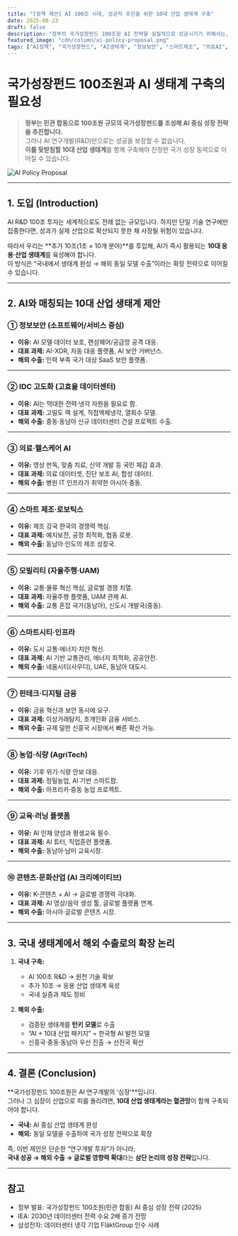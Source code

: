 ```yaml
---
title: "[정책 제안] AI 100조 시대, 성공적 추진을 위한 10대 산업 생태계 구축"
date: 2025-08-23
draft: false
description: "정부의 국가성장펀드 100조원 AI 전략을 실질적으로 성공시키기 위해서는, AI 본연의 연구개발을 넘어 이를 뒷받침하는 10대 산업 생태계 투자가 병행되어야 합니다. 본 제안은 국내에서 먼저 생태계를 완성한 뒤, 동일 모델을 해외로 수출할 수 있는 국가 성장 전략을 제시합니다."
featured_image: "cdn/column/ai-policy-proposal.png"
tags: ["AI정책", "국가성장펀드", "AI생태계", "정보보안", "스마트제조", "의료AI", "스마트시티", "핀테크", "교육AI", "K콘텐츠"]
---
```


# 국가성장펀드 100조원과 AI 생태계 구축의 필요성

> **정부는 민관 합동으로 100조원 규모의 국가성장펀드를 조성해 AI 중심 성장 전략을 추진합니다.**  
> 그러나 AI 연구개발(R&D)만으로는 성공을 보장할 수 없습니다.  
> **이를 뒷받침할 10대 산업 생태계**를 함께 구축해야 진정한 국가 성장 동력으로 이어질 수 있습니다.

<!--more-->

![AI Policy Proposal](https://blog.plura.io/cdn/column/ai-policy-proposal.png)

---

## 1. 도입 (Introduction)

AI R&D 100조 투자는 세계적으로도 전례 없는 규모입니다. 하지만 단일 기술 연구에만 집중한다면, 성과가 실제 산업으로 확산되지 못한 채 사장될 위험이 있습니다.  

따라서 우리는 **추가 10조(1조 × 10개 분야)**를 투입해, AI가 즉시 활용되는 **10대 응용·산업 생태계**를 육성해야 합니다.  
이 방식은 “국내에서 생태계 완성 → 해외 동일 모델 수출”이라는 확장 전략으로 이어질 수 있습니다.  

---

## 2. AI와 매칭되는 10대 산업 생태계 제안

### ① 정보보안 (소프트웨어/서비스 중심)
- **이유:** AI 모델·데이터 보호, 랜섬웨어/공급망 공격 대응.  
- **대표 과제:** AI-XDR, 자동 대응 플랫폼, AI 보안 거버넌스.  
- **해외 수출:** 인력 부족 국가 대상 SaaS 보안 플랫폼.

---

### ② IDC 고도화 (고효율 데이터센터)
- **이유:** AI는 막대한 전력·냉각 자원을 필요로 함.  
- **대표 과제:** 고밀도 랙 설계, 직접액체냉각, 열회수 모델.  
- **해외 수출:** 중동·동남아 신규 데이터센터 건설 프로젝트 수출.

---

### ③ 의료·헬스케어 AI
- **이유:** 영상 판독, 맞춤 치료, 신약 개발 등 국민 체감 효과.  
- **대표 과제:** 의료 데이터셋, 진단 보조 AI, 합성 데이터.  
- **해외 수출:** 병원 IT 인프라가 취약한 아시아·중동.

---

### ④ 스마트 제조·로보틱스
- **이유:** 제조 강국 한국의 경쟁력 핵심.  
- **대표 과제:** 예지보전, 공정 최적화, 협동 로봇.  
- **해외 수출:** 동남아·인도의 제조 성장국.

---

### ⑤ 모빌리티 (자율주행·UAM)
- **이유:** 교통·물류 혁신 핵심, 글로벌 경쟁 치열.  
- **대표 과제:** 자율주행 플랫폼, UAM 관제 AI.  
- **해외 수출:** 교통 혼잡 국가(동남아), 신도시 개발국(중동).

---

### ⑥ 스마트시티·인프라
- **이유:** 도시 교통·에너지·치안 혁신.  
- **대표 과제:** AI 기반 교통관리, 에너지 최적화, 공공안전.  
- **해외 수출:** 네옴시티(사우디), UAE, 동남아 대도시.

---

### ⑦ 핀테크·디지털 금융
- **이유:** 금융 혁신과 보안 동시에 요구.  
- **대표 과제:** 이상거래탐지, 초개인화 금융 서비스.  
- **해외 수출:** 규제 덜한 신흥국 시장에서 빠른 확산 가능.

---

### ⑧ 농업·식량 (AgriTech)
- **이유:** 기후 위기·식량 안보 대응.  
- **대표 과제:** 정밀농업, AI 기반 스마트팜.  
- **해외 수출:** 아프리카·중동 농업 프로젝트.

---

### ⑨ 교육·러닝 플랫폼
- **이유:** AI 인재 양성과 평생교육 필수.  
- **대표 과제:** AI 튜터, 직업훈련 플랫폼.  
- **해외 수출:** 동남아·남미 교육시장.

---

### ⑩ 콘텐츠·문화산업 (AI 크리에이티브)
- **이유:** K-콘텐츠 + AI → 글로벌 경쟁력 극대화.  
- **대표 과제:** AI 영상/음악 생성 툴, 글로벌 플랫폼 연계.  
- **해외 수출:** 아시아·글로벌 콘텐츠 시장.

---

## 3. 국내 생태계에서 해외 수출로의 확장 논리

1. **국내 구축:**  
   - AI 100조 R&D → 원천 기술 확보  
   - 추가 10조 → 응용 산업 생태계 육성  
   - 국내 실증과 제도 정비  

2. **해외 수출:**  
   - 검증된 생태계를 **턴키 모델**로 수출  
   - “AI + 10대 산업 패키지” = 한국형 AI 발전 모델  
   - 신흥국·중동·동남아 우선 진출 → 선진국 확산

---

## 4. 결론 (Conclusion)

**국가성장펀드 100조원은 AI 연구개발의 ‘심장’**입니다.  
그러나 그 심장이 산업으로 피를 돌리려면, **10대 산업 생태계라는 혈관망**이 함께 구축되어야 합니다.  

- **국내:** AI 중심 산업 생태계 완성  
- **해외:** 동일 모델을 수출하여 국가 성장 전략으로 확장  

즉, 이번 제안은 단순한 “연구개발 투자”가 아니라,  
**국내 성공 → 해외 수출 → 글로벌 영향력 확대**라는 **삼단 논리의 성장 전략**입니다.

---

## 참고
- 정부 발표: 국가성장펀드 100조원(민관 합동) AI 중심 성장 전략 (2025)  
- IEA: 2030년 데이터센터 전력 수요 2배 증가 전망  
- 삼성전자: 데이터센터 냉각 기업 FläktGroup 인수 사례

